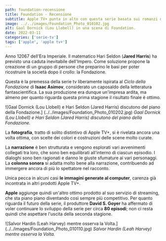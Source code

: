 ```yaml
---
path: foundation-recensione
title: Foundation - Recensione
subtitle: Apple TV+ punta in alto con questa serie basata sui romanzi di Isaac Asimov, un vero punto di riferimento per i romanzi di fantascienza.
image: ../../images/Foundation_Photo_010102.jpg
alt: Gaal Dornick (Lou Llobell) in una scena di Foundation.
date: 2022-03-11
categories: ['serie-tv']
tags: ['apple', 'apple tv+']
---
```


Anno 12067 dell'Era Imperiale. Il matematico Hari Seldon (**Jared Harris**) ha previsto una caduta inevitabile dell'Impero. Come soluzione propone la creazione di un gruppo di persone che preparino le basi per poter ricostruire la società dopo il crollo: la Fondazione.

Questa è la premessa della serie tv liberamente ispirata al *Ciclo della Fondazione* di **Isaac Asimov**, considerato un caposaldo della letteratura fantascientifica. La sua produzione era dunque un'impresa ardita, ma almeno per quanto riguarda questa prima stagione il risultato finale è ottimo.

![Gaal Dornick (Lou Llobell) e Hari Seldon (Jared Harris) discutono del piano della Fondazione.] (../../images/Foundation_Photo_010202.jpg)
*Gaal Dornick (Lou Llobell) e Hari Seldon (Jared Harris) discutono del piano della Fondazione.*

La **fotografia**, tratto di solito distintivo di Apple TV+, si è rivelata ancora una volta ottima, con scelte dei colori e costruzioni delle scene molto curate.

La **narrazione** è ben strutturata e vengono esplorati vari avvenimenti collegati tra loro, che sono ben equilibrati all'interno di ciascun episodio. I dialoghi sono ben ragionati e danno le giuste sfumature ai vari personaggi.
La **colonna sonora** si adatta molto bene alla narrazione, contribuendo ad immergere ancora di più lo spettatore nel racconto.

Unica pecca in alcuni casi **le immagini generate al computer**, carenza già incontrata in altri prodotti Apple TV+.

**Apple** aggiunge quindi un'altro ottimo prodotto al suo servizio di streaming, che sta piano piano diventando così sempre più competitivo.
Per quanto riguarda il futuro della serie, il produttore **David S. Goyer** ha affermato di voler continuare lo sviluppo della serie per circa **80 episodi**; non ci resta quindi che aspettare l'uscita della seconda stagione.

![Salvor Hardin (Leah Harvey) mentre osserva la Volta.] (../../images/Foundation_Photo_010110.jpg)
*Salvor Hardin (Leah Harvey) mentre osserva la Volta.*